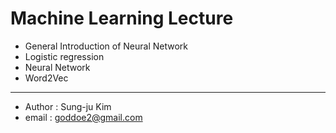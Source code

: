 # Machine Learning Lecture

+ General Introduction of Neural Network
+ Logistic regression
+ Neural Network
+ Word2Vec

- - -
+ Author : Sung-ju Kim
+ email : goddoe2@gmail.com
